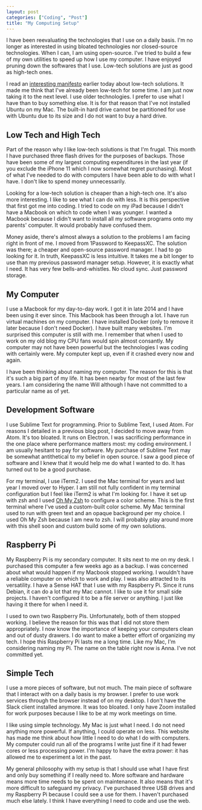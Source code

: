 ```yaml
---
layout: post
categories: ["Coding", "Post"]
title: "My Computing Setup"
---
```


I have been reevaluating the technologies that I use on a daily basis. I'm no longer as interested in using bloated technologies nor closed-source technologies. When I can, I am using open-source. I've tried to build a few of my own utilities to speed up how I use my computer. I have enjoyed pruning down the softwares that I use. Low-tech solutions are just as good as high-tech ones.

I read an [interesting manifesto](http://cs.gettysburg.edu/~duncjo01/assets/writings/library/lowtech_manifesto.html) earlier today about low-tech solutions. It made me think that I've already been low-tech for some time. I am just now taking it to the next level. I use older technologies. I prefer to use what I have than to buy something else. It is for that reason that I've not installed Ubuntu on my Mac. The built-in hard drive cannot be partitioned for use with Ubuntu due to its size and I do not want to buy a hard drive.

## Low Tech and High Tech

Part of the reason why I like low-tech solutions is that I'm frugal. This month I have purchased three flash drives for the purposes of backups. Those have been some of my largest computing expenditures in the last year (if you exclude the iPhone 11 which I now somewhat regret purchasing). Most of what I've needed to do with computers I have been able to do with what I have. I don't like to spend money unnecessarily.

Looking for a low-tech solution is cheaper than a high-tech one. It's also more interesting. I like to see what I can do with less. It is this perspective that first got me into coding. I tried to code on my iPad because I didn't have a Macbook on which to code when I was younger. I wanted a Macbook because I didn't want to install all my software programs onto my parents' computer. It would probably have confused them.

Money aside, there's almost always a solution to the problems I am facing right in front of me. I moved from 1Password to KeepassXC. The solution was there; a cheaper and open-source password manager. I had to go looking for it. In truth, KeepassXC is less intuitive. It takes me a bit longer to use than my previous password manager setup. However, it is exactly what I need. It has very few bells-and-whistles. No cloud sync. Just password storage.

## My Computer

I use a Macbook for my day-to-day work. I got it in late 2014 and I have been using it ever since. This Macbook has been through a lot. I have run virtual machines on my computer. I have installed Docker (only to remove it later because I don't need Docker). I have built many websites. I'm surprised this computer is still with me. I remember that when I used to work on my old blog my CPU fans would spin almost consantly. My computer may not have been powerful but the technologies I was coding with certainly were. My computer kept up, even if it crashed every now and again.

I have been thinking about naming my computer. The reason for this is that it's such a big part of my life. It has been nearby for most of the last few years. I am considering the name Will although I have not committed to a particular name as of yet.

## Development Software

I use Sublime Text for programming. Prior to Sublime Text, I used Atom. For reasons I detailed in a previous blog post, I decided to move away from Atom. It's too bloated. It runs on Electron. I was sacrificing performance in the one place where performance matters most: my coding environment. I am usually hesitant to pay for software. My purchase of Sublime Text may be somewhat antithetical to my belief in open source. I saw a good piece of software and I knew that it would help me do what I wanted to do. It has turned out to be a good purchase.

For my terminal, I use iTerm2. I used the Mac terminal for years and last year I moved over to Hyper. I am still not fully confident in my terminal configuration but I feel like iTerm2 is what I'm looking for. I have it set up with zsh and I used [Oh My Zsh](https://ohmyz.sh/) to configure a color scheme. This is the first terminal where I've used a custom-built color scheme. My Mac terminal used to run with green text and an opaque background per my choice. I used Oh My Zsh because I am new to zsh. I will probably play around more with this shell soon and custom build some of my own solutions.

## Raspberry Pi

My Raspberry Pi is my secondary computer. It sits next to me on my desk. I purchased this computer a few weeks ago as a backup. I was concerned about what would happen if my Macbook stopped working. I wouldn't have a reliable computer on which to work and play. I was also attracted to its versatility. I have a Sense HAT that I use with my Raspberry Pi. Since it runs Debian, it can do a lot that my Mac cannot. I like to use it for small side projects. I haven't configured it to be a file server or anything. I just like having it there for when I need it.

I used to own two Raspberry Pis. Unfortunately, both of them stopped working. I believe the reason for this was that I did not store them appropriately. I now know the importance of keeping your computers clean and out of dusty drawers. I do want to make a better effort of organizing my tech. I hope this Raspberry Pi lasts me a long time. Like my Mac, I'm considering naming my Pi. The name on the table right now is Anna. I've not committed yet.

## Simple Tech

I use a more pieces of software, but not much. The main piece of software that I interact with on a daily basis is my browser. I prefer to use work services through the browser instead of on my desktop. I don't have the Slack client installed anymore. It was too bloated. I only have Zoom installed for work purposes because I like to be at my work meetings on time.

I like using simple technology. My Mac is just what I need. I do not need anything more powerful. If anything, I could operate on less. This website has made me think about how little I need to do what I do with computers. My computer could run all of the programs I write just fine if it had fewer cores or less processing power. I'm happy to have the extra power: it has allowed me to experiment a lot in the past.

My general philosophy with my setup is that I should use what I have first and only buy something if I really need to. More software and hardware means more time needs to be spent on maintenance. It also means that it's more difficult to safeguard my privacy. I've purchased three USB drives and my Raspberry Pi because I could see a use for them. I haven't purchased much else lately. I think I have everything I need to code and use the web.
